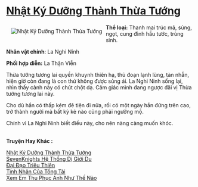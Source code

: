 <a href="https://utruyen.com/truyen/nhat-ky-duong-thanh-thua-tuong/19302/" title="Nhật Ký Dưỡng Thành Thừa Tướng"><h1>Nhật Ký Dưỡng Thành Thừa Tướng</h1></a><div style="display:table"><img align="right" style="float: left; padding: 10px;" src="https://utruyen.com/images/story/200x260/nhat-ky-duong-thanh-thua-tuong.jpg" alt="Nhật Ký Dưỡng Thành Thừa Tướng"><b>Thể loại:</b> Thanh mai trúc mã, sủng, ngọt, cung đình hầu tước, trùng sinh.<p></p><b>Nhân vật chính</b>: La Nghi Ninh<p></p><b>Phối hợp diễn:</b> La Thận Viễn<p></p>Thừa tướng tương lai quyền khuynh thiên hạ, thủ đoạn lạnh lùng, tàn nhẫn, hiện giờ còn đang là con thứ không được sủng ái. La Nghi Ninh sống lại, nhìn thấy cảnh này có chút chột dạ. Cảm giác mình đang ngược đãi vị Thừa tướng tương lai này.<p></p>Cho dù hắn có thấp kém đê tiện đi nữa, rồi có một ngày hắn đứng trên cao, trở thành người mà bất kỳ kẻ nào cũng phải ngưỡng mộ.<p></p>Chính vì La Nghi Ninh biết điều này, cho nên nàng càng muốn khóc.</div><p><br><b>Truyện Hay Khác :</b></p><a href="https://utruyen.com/truyen/nhat-ky-duong-thanh-thua-tuong/19302/" alt="Nhật Ký Dưỡng Thành Thừa Tướng">Nhật Ký Dưỡng Thành Thừa Tướng</a><br/><a href="https://utruyen.com/truyen/sevenknights-he-thong-di-gioi-du/17312/" alt="SevenKnights Hệ Thống Dị Giới Du">SevenKnights Hệ Thống Dị Giới Du</a><br/><a href="https://github.com/quanluxury/ngontinh_top100/tree/master/17593" alt="Đại Đạo Triêu Thiên">Đại Đạo Triêu Thiên</a><br/><a href="https://github.com/quanluxury/ngontinh_top100/tree/master/18980" alt="Tình Nhân Của Tổng Tài">Tình Nhân Của Tổng Tài</a><br/><a href="https://images.google.com.bn/url?q=https%3A%2F%2Futruyen.com%2Ftruyen%2Fxem-em-thu-phuc-anh-nhu-the-nao%2F19188%2F" alt="Xem Em Thu Phục Anh Như Thế Nào">Xem Em Thu Phục Anh Như Thế Nào</a><br/>